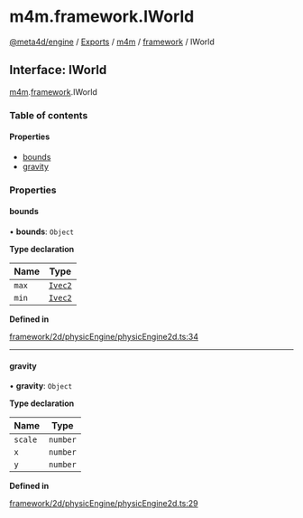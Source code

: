 # m4m.framework.IWorld

[@meta4d/engine](../) / [Exports](../modules/) / [m4m](../modules/m4m.md) / [framework](../modules/m4m.framework.md) / IWorld

## Interface: IWorld

[m4m](../modules/m4m.md).[framework](../modules/m4m.framework.md).IWorld

### Table of contents

#### Properties

* [bounds](m4m.framework.IWorld.md#bounds)
* [gravity](m4m.framework.IWorld.md#gravity)

### Properties

#### bounds

• **bounds**: `Object`

**Type declaration**

| Name  | Type                         |
| ----- | ---------------------------- |
| `max` | [`Ivec2`](m4m.math.Ivec2.md) |
| `min` | [`Ivec2`](m4m.math.Ivec2.md) |

**Defined in**

[framework/2d/physicEngine/physicEngine2d.ts:34](https://github.com/meta4d-me/meta4d-engine/blob/cf6bfe6/src/framework/2d/physicEngine/physicEngine2d.ts#L34)

***

#### gravity

• **gravity**: `Object`

**Type declaration**

| Name    | Type     |
| ------- | -------- |
| `scale` | `number` |
| `x`     | `number` |
| `y`     | `number` |

**Defined in**

[framework/2d/physicEngine/physicEngine2d.ts:29](https://github.com/meta4d-me/meta4d-engine/blob/cf6bfe6/src/framework/2d/physicEngine/physicEngine2d.ts#L29)
